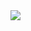 <div class="javascript"><img src = "https://imgs.search.brave.com/Y2pUTc4Wz80t4e7Dv_Py8rvOy3byl82M6oX0pW8rFCk/rs:fit:500:0:0/g:ce/aHR0cHM6Ly90My5m/dGNkbi5uZXQvanBn/LzA1LzgzLzYxLzY0/LzM2MF9GXzU4MzYx/NjQwM19FVXVuYXls/R1FhcTlRektyaWpN/NHhSSUdrcEFDWmRm/ZS5qcGc" /></div>

